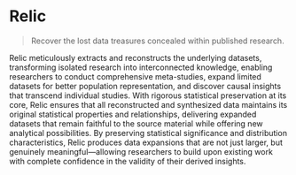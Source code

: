 # Relic

> Recover the lost data treasures concealed within published research.

Relic meticulously extracts and reconstructs the underlying datasets, transforming isolated research into interconnected knowledge, enabling researchers to conduct comprehensive meta-studies, expand limited datasets for better population representation, and discover causal insights that transcend individual studies. With rigorous statistical preservation at its core, Relic ensures that all reconstructed and synthesized data maintains its original statistical properties and relationships, delivering expanded datasets that remain faithful to the source material while offering new analytical possibilities. By preserving statistical significance and distribution characteristics, Relic produces data expansions that are not just larger, but genuinely meaningful—allowing researchers to build upon existing work with complete confidence in the validity of their derived insights.
